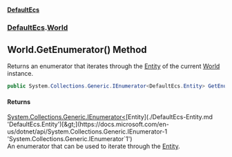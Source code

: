 #### [DefaultEcs](./index.md 'index')
### [DefaultEcs](./DefaultEcs.md 'DefaultEcs').[World](./DefaultEcs-World.md 'DefaultEcs.World')
## World.GetEnumerator() Method
Returns an enumerator that iterates through the [Entity](./DefaultEcs-Entity.md 'DefaultEcs.Entity') of the current [World](./DefaultEcs-World.md 'DefaultEcs.World') instance.  
```C#
public System.Collections.Generic.IEnumerator<DefaultEcs.Entity> GetEnumerator();
```
#### Returns
[System.Collections.Generic.IEnumerator&lt;](https://docs.microsoft.com/en-us/dotnet/api/System.Collections.Generic.IEnumerator-1 'System.Collections.Generic.IEnumerator`1')[Entity](./DefaultEcs-Entity.md 'DefaultEcs.Entity')[&gt;](https://docs.microsoft.com/en-us/dotnet/api/System.Collections.Generic.IEnumerator-1 'System.Collections.Generic.IEnumerator`1')  
An enumerator that can be used to iterate through the [Entity](./DefaultEcs-Entity.md 'DefaultEcs.Entity').  
